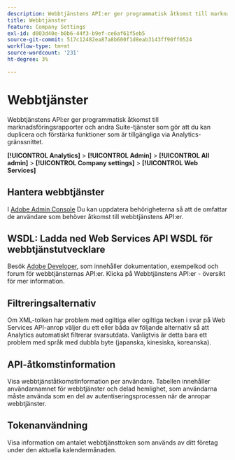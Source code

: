 ```yaml
---
description: Webbtjänstens API:er ger programmatisk åtkomst till marknadsföringsrapporter och andra Suite-tjänster som gör att du kan duplicera och förstärka funktioner som är tillgängliga via Analytics-gränssnittet.
title: Webbtjänster
feature: Company Settings
exl-id: d003d40e-b0b6-44f3-b9ef-ce6af61f5eb5
source-git-commit: 517c12482ea87a8b600f1d8eab3143ff90ff0524
workflow-type: tm+mt
source-wordcount: '231'
ht-degree: 3%

---
```


# Webbtjänster

Webbtjänstens API:er ger programmatisk åtkomst till marknadsföringsrapporter och andra Suite-tjänster som gör att du kan duplicera och förstärka funktioner som är tillgängliga via Analytics-gränssnittet.

**[!UICONTROL Analytics]** > **[!UICONTROL Admin]** > **[!UICONTROL All admin]** > **[!UICONTROL Company settings]** > **[!UICONTROL Web Services]**

## Hantera webbtjänster

I [Adobe Admin Console](https://helpx.adobe.com/se/enterprise/using/admin-console.html) Du kan uppdatera behörigheterna så att de omfattar de användare som behöver åtkomst till webbtjänstens API:er.

## WSDL: Ladda ned Web Services API WSDL för webbtjänstutvecklare

Besök [Adobe Developer](https://developer.adobe.com/analytics-apis/docs/2.0/), som innehåller dokumentation, exempelkod och forum för webbtjänsternas API:er. Klicka på Webbtjänstens API:er - översikt för mer information.

## Filtreringsalternativ

Om XML-tolken har problem med ogiltiga eller ogiltiga tecken i svar på Web Services API-anrop väljer du ett eller båda av följande alternativ så att Analytics automatiskt filtrerar svarsutdata. Vanligtvis är detta bara ett problem med språk med dubbla byte (japanska, kinesiska, koreanska).

## API-åtkomstinformation

Visa webbtjänståtkomstinformation per användare. Tabellen innehåller användarnamnet för webbtjänster och delad hemlighet, som användarna måste använda som en del av autentiseringsprocessen när de anropar webbtjänster.

## Tokenanvändning

Visa information om antalet webbtjänsttoken som används av ditt företag under den aktuella kalendermånaden.
